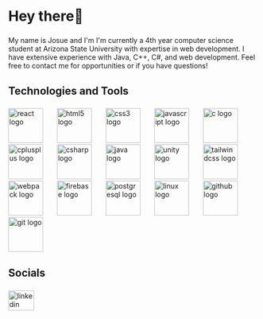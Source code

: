 <h1 align="left">Hey there👋</h1>

###

<p align="left">My name is Josue and I'm I'm currently a 4th year computer science student at Arizona State University with expertise in web development. I have extensive experience with Java, C++, C#, and web development. Feel free to contact me for opportunities or if you have questions!</p>

###

<h2 align="left">Technologies and Tools</h2>

###

<div align="left">
  <img src="https://cdn.jsdelivr.net/gh/devicons/devicon/icons/react/react-original-wordmark.svg" height="70" alt="react logo"  />
  <img width="20" />
  <img src="https://cdn.jsdelivr.net/gh/devicons/devicon/icons/html5/html5-plain-wordmark.svg" height="70" alt="html5 logo"  />
  <img width="20" />
  <img src="https://cdn.jsdelivr.net/gh/devicons/devicon/icons/css3/css3-plain-wordmark.svg" height="70" alt="css3 logo"  />
  <img width="20" />
  <img src="https://cdn.jsdelivr.net/gh/devicons/devicon/icons/javascript/javascript-original.svg" height="70" alt="javascript logo"  />
  <img width="20" />
  <img src="https://cdn.jsdelivr.net/gh/devicons/devicon/icons/c/c-plain.svg" height="70" alt="c logo"  />
  <img width="20" />
  <img src="https://cdn.jsdelivr.net/gh/devicons/devicon/icons/cplusplus/cplusplus-plain.svg" height="70" alt="cplusplus logo"  />
  <img width="20" />
  <img src="https://cdn.jsdelivr.net/gh/devicons/devicon/icons/csharp/csharp-plain.svg" height="70" alt="csharp logo"  />
  <img width="20" />
  <img src="https://cdn.jsdelivr.net/gh/devicons/devicon/icons/java/java-original-wordmark.svg" height="70" alt="java logo"  />
  <img width="20" />
  <img src="https://cdn.simpleicons.org/unity/FFFFFF" height="70" alt="unity logo"  />
  <img width="20" />
  <img src="https://cdn.simpleicons.org/tailwindcss/06B6D4" height="70" alt="tailwindcss logo"  />
  <img width="20" />
  <img src="https://cdn.jsdelivr.net/gh/devicons/devicon/icons/webpack/webpack-original.svg" height="70" alt="webpack logo"  />
  <img width="20" />
  <img src="https://cdn.jsdelivr.net/gh/devicons/devicon/icons/firebase/firebase-plain-wordmark.svg" height="70" alt="firebase logo"  />
  <img width="20" />
  <img src="https://cdn.jsdelivr.net/gh/devicons/devicon/icons/postgresql/postgresql-plain-wordmark.svg" height="70" alt="postgresql logo"  />
  <img width="20" />
  <img src="https://cdn.jsdelivr.net/gh/devicons/devicon/icons/linux/linux-original.svg" height="70" alt="linux logo"  />
  <img width="20" />
  <img src="https://skillicons.dev/icons?i=github" height="70" alt="github logo"  />
  <img width="20" />
  <img src="https://cdn.jsdelivr.net/gh/devicons/devicon/icons/git/git-plain-wordmark.svg" height="70" alt="git logo"  />
</div>

###

<h2 align="left">Socials</h2>

###

<div align="left">
  <a href="https://www.linkedin.com/in/josue-caballero-sanchez-8aaab9276/" target="_blank">
    <img src="https://raw.githubusercontent.com/maurodesouza/profile-readme-generator/master/src/assets/icons/social/linkedin/default.svg" width="52" height="40" alt="linkedin logo"  />
  </a>
</div>

###
